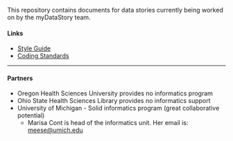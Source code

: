 This repository contains documents for data stories currently being worked on by the myDataStory team.

#### Links

- [Style Guide](https://github.com/mydatastory/stories/blob/master/doc/style_guide.pptx)
- [Coding Standards](https://github.com/mydatastory/shared_projects/blob/master/doc/coding_standards.docx)

----------------------------------------------------------------------------------------
#### Partners

- Oregon Health Sciences University provides no informatics program
- Ohio State Health Sciences Library provides no informatics support
- University of Michigan - Solid informatics program (great collaborative potential)
  - Marisa Cont is head of the informatics unit. Her email is: meese@umich.edu
